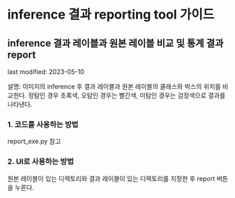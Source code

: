 # inference 결과 reporting tool 가이드
## inference 결과 레이블과 원본 레이블 비교 및 통계 결과 report

last modified: 2023-05-10

설명: 이미지의 inference 후 결과 레이블과 원본 레이블의 클래스와 박스의 위치를 비교한다. 정탐인 경우 초록색, 오탐인 경우는 빨간색, 미탐인 경우는 검정색으로 결과를 나타낸다.

### 1. 코드를 사용하는 방법

report_exe.py 참고


### 2. UI로 사용하는 방법
원본 레이블이 있는 디렉토리와 결과 레이블이 있는 디렉토리를 지정한 후 report 버튼을 누른다.

